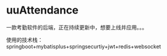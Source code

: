 # uuAttendance

一款考勤软件的后端，正在持续更新中，想要上线并应用。。。

使用的技术栈：springboot+mybatisplus+springsecurtiy+jwt+redis+websocket

